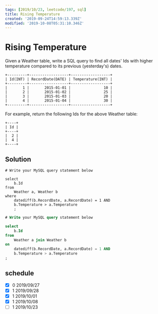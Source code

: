 ```yaml
---
tags: [2019/10/23, leetcode/197, sql]
title: Rising Temperature
created: '2019-09-24T14:59:13.339Z'
modified: '2019-10-08T05:31:10.346Z'
---
```


# Rising Temperature

Given a Weather table, write a SQL query to find all dates' Ids with higher temperature compared to its previous (yesterday's) dates.

```
+---------+------------------+------------------+
| Id(INT) | RecordDate(DATE) | Temperature(INT) |
+---------+------------------+------------------+
|       1 |       2015-01-01 |               10 |
|       2 |       2015-01-02 |               25 |
|       3 |       2015-01-03 |               20 |
|       4 |       2015-01-04 |               30 |
+---------+------------------+------------------+
```

For example, return the following Ids for the above Weather table:

```
+----+
| Id |
+----+
|  2 |
|  4 |
+----+
```

## Solution

```
# Write your MySQL query statement below

select
    b.Id
from
    Weather a, Weather b
where
    datediff(b.RecordDate, a.RecordDate) = 1 AND
    b.Temperature > a.Temperature
    ;
```

```sql
# Write your MySQL query statement below

select
    b.Id
from
    Weather a join Weather b
on
    datediff(b.RecordDate, a.RecordDate) = 1 AND
    b.Temperature > a.Temperature
;
```

## schedule

* [x] 0 2019/09/27
* [x] 1 2019/09/28
* [x] 1 2019/10/01
* [x] 1 2019/10/08
* [ ] 1 2019/10/23
